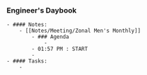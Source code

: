### Engineer's Daybook
	- #### Notes:
		- [[Notes/Meeting/Zonal Men's Monthly]]
			- ### Agenda
				-
			- 01:57 PM : START
			-
	- #### Tasks:
		-